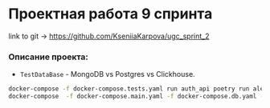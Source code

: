 # Проектная работа 9 спринта
link to git -> https://github.com/KseniiaKarpova/ugc_sprint_2

### Описание проекта:
- `TestDataBase` - MongoDB vs Postgres vs Clickhouse. 

```bash
docker-compose -f docker-compose.tests.yaml run auth_api poetry run alembic upgrade head
docker-compose  -f docker-compose.main.yaml -f docker-compose.db.yaml -f docker-compose.elk.yaml up --build
```

